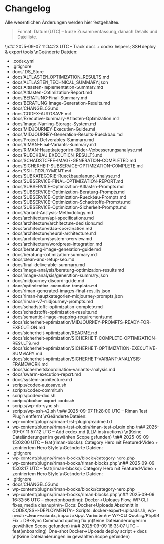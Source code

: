 # Changelog

Alle wesentlichen Änderungen werden hier festgehalten.

> Format: Datum (UTC) – kurze Zusammenfassung, danach Details und Dateiliste.

\n## 2025-09-07 11:04:23 UTC – Track docs + codex helpers; SSH deploy & export tools
\nGeänderte Dateien:
- .codex.yml
- .gitignore
- docs/.DS_Store
- docs/ALTLASTEN_OPTIMIZATION_RESULTS.md
- docs/ALTLASTEN_TECHNICAL_SUMMARY.json
- docs/Altlasten-Implementation-Summary.md
- docs/Altlasten-Optimization-Report.md
- docs/BERATUNG-Final-Summary.md
- docs/BERATUNG-Image-Generation-Results.md
- docs/CHANGELOG.md
- docs/CODEX-AUTOSAVE.md
- docs/Executive-Summary-Altlasten-Optimization.md
- docs/Image-Naming-Storage-System.md
- docs/MIDJOURNEY-Execution-Guide.md
- docs/MIDJOURNEY-Generation-Results-Rueckbau.md
- docs/Project-Deliverables-Summary.md
- docs/RIMAN-Final-Variants-Summary.md
- docs/RIMAN-Hauptkategorien-Bilder-Verbesserungsanalyse.md
- docs/RUECKBAU_EXECUTION_RESULTS.md
- docs/SCHADSTOFFE-IMAGE-GENERATION-COMPLETED.md
- docs/SICHERHEIT-SUBSERVICE-OPTIMIZATION-COMPLETE.md
- docs/SSH-DEPLOYMENT.md
- docs/SUBKATEGORIE-Rueckbauplanung-Analyse.md
- docs/SUBSERVICE-FINAL-OPTIMIZATION-REPORT.md
- docs/SUBSERVICE-Optimization-Altlasten-Prompts.md
- docs/SUBSERVICE-Optimization-Beratung-Prompts.md
- docs/SUBSERVICE-Optimization-Rueckbau-Prompts.md
- docs/SUBSERVICE-Optimization-Schadstoffe-Prompts.md
- docs/SUBSERVICE-Optimization-Sicherheit-Prompts.md
- docs/Variant-Analysis-Methodology.md
- docs/architecture/api-specifications.md
- docs/architecture/architecture-decisions.md
- docs/architecture/daa-coordination.md
- docs/architecture/neural-architecture.md
- docs/architecture/system-overview.md
- docs/architecture/wordpress-integration.md
- docs/beratung-image-generation-guide.md
- docs/beratung-optimization-summary.md
- docs/clean-and-setup-seo.md
- docs/final-deliverable-summary.md
- docs/image-analysis/beratung-optimization-results.md
- docs/image-analysis/generation-summary.json
- docs/midjourney-discord-guide.md
- docs/optimization-execution-template.md
- docs/riman-generated-images-final-results.json
- docs/riman-hauptkategorien-midjourney-prompts.json
- docs/riman-v7-midjourney-prompts.md
- docs/schadstoffe-optimization-complete.md
- docs/schadstoffe-optimization-results.md
- docs/semantic-image-mapping-requirements.md
- docs/sicherheit-optimization/MIDJOURNEY-PROMPTS-READY-FOR-EXECUTION.md
- docs/sicherheit-optimization/README.md
- docs/sicherheit-optimization/SICHERHEIT-COMPLETE-OPTIMIZATION-RESULTS.md
- docs/sicherheit-optimization/SICHERHEIT-OPTIMIZATION-EXECUTIVE-SUMMARY.md
- docs/sicherheit-optimization/SICHERHEIT-VARIANT-ANALYSIS-FRAMEWORK.md
- docs/sicherheitskoordination-variants-analysis.md
- docs/swarm-execution-report.md
- docs/system-architecture.md
- scripts/codex-autosave.sh
- scripts/codex-commit.sh
- scripts/codex-doc.sh
- scripts/docker-export-code.sh
- scripts/wp-db-sync.sh
- scripts/wp-ssh-v2.sh
\n## 2025-09-07 11:28:00 UTC – Riman Test Plugin entfernt
\nGeänderte Dateien:
- wp-content/plugins/riman-test-plugin/readme.txt
- wp-content/plugins/riman-test-plugin/riman-test-plugin.php
\n## 2025-09-07 11:57:12 UTC – Add codex.md (LLM instructions)
\n(Keine Dateiänderungen im gewählten Scope gefunden)
\n## 2025-09-09 15:02:00 UTC – feat(riman-blocks): Category Hero mit Featured‑Video + zentriertem Hero‑Style
\nGeänderte Dateien:
- .gitignore
- wp-content/plugins/riman-blocks/blocks/category-hero.php
- wp-content/plugins/riman-blocks/riman-blocks.php
\n## 2025-09-09 15:02:17 UTC – feat(riman-blocks): Category Hero mit Featured‑Video + zentriertem Hero‑Style
\nGeänderte Dateien:
- .gitignore
- docs/CHANGELOG.md
- wp-content/plugins/riman-blocks/blocks/category-hero.php
- wp-content/plugins/riman-blocks/riman-blocks.php
\n## 2025-09-09 16:32:56 UTC – chore(onboarding): Docker→Uploads Flow, WP‑CLI fixes, media cleanup\n\n- Docs: Docker→Uploads Abschnitt in CODEX/SSH-DEPLOYMENT\n- Scripts: docker-export-uploads.sh, wp-media-clean-variants, import skippt Varianten\n- WP‑CLI Quoting/Php84 Fix + DB-Sync Command quoting fix
\n(Keine Dateiänderungen im gewählten Scope gefunden)
\n## 2025-09-09 16:38:07 UTC – feat(onboarding): One-shot Docker→Uploads deploy script + docs
\n(Keine Dateiänderungen im gewählten Scope gefunden)
